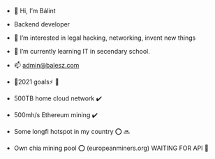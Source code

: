 - 👋 Hi, I’m Bálint
- Backend developer 
- 👀 I’m interested in legal hacking, networking, invent new things
- 🌱 I’m currently learning IT in secendary school.
- 📫 admin@balesz.com


- :ocean:2021 goals:zap:
:small_red_triangle_down:
- 500TB home cloud network :heavy_check_mark:
- 500mh/s Ethereum mining :heavy_check_mark:
- Some longfi hotspot in my country :o: :soon:
- Own chia mining pool :o: (europeanminers.org) WAITING FOR API
:small_red_triangle_down:
